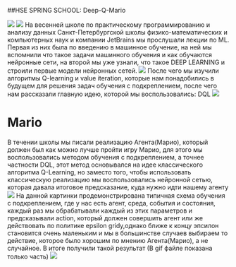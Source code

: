 ##HSE SPRING SCHOOL: Deep-Q-Mario

<image src="http://studyinspb.ru/wp-content/uploads/logo_%D1%81_filials_hse_cmyk_nn-1024x521.jpg">
<image src="https://im0-tub-ru.yandex.net/i?id=6dc39694b53237b8ed656e6eb19900ae-l&ref=rim&n=13&w=1310&h=874">
На весенней школе по практическому программированию и анализу данных Санкт-Петербургской школы физико-математических и компьютерных наук и компании JetBrains мы прослушали лекции по ML. 
Первая из них была по введению
в машинное обучение, на ней мы вспомнили что такое задачи машинного обучения и как обучаются нейронные сети, на второй мы уже
узнали, что такое DEEP LEARNING и строили первые модели нейронных сетей.
<image src="https://neurohive.io/wp-content/uploads/2018/07/neuronnaya-set.gif">
После чего мы изучили алгоритмы Q-learning и value iteration, которые нам понадобились в будущем для решения задач обучения с подкреплением, после чего нам рассказали главную идею, которой мы воспользовались: DQL
<image src="https://miro.medium.com/max/1200/0*YJ2RwEPbfYag0srW">
<h1>Mario</h1>
В течении школы мы писали реализацию Агента(Марио), который должен был как можно лучше пройти игру Марио, для этого мы воспользовались методом обучения с подкреплением, а точнее частности DQL, этот метод основывался на идее классического алгоритма Q-Learning, но заместо того, чтобы использовать классическую реализацию мы воспользовались нейронной сетью, которая давала итоговое предсказание, куда нужно идти нашему агенту
<image src="https://cdn-images-1.medium.com/max/2000/0*GMqQsPIWLFukSeAC.png"></image>
На данной картинки продемонстрирована типичная схема обучения с подкреплением, где у нас есть агент, среда, события и состояния, каждый раз мы обрабатывали каждый из этих параметров и предсказывали action, который должен совершить агент или же действовать по политике epsilon gridy,однако ближе к концу эпсилон становится очень маленьким и мы в большинстве случаев выбираем то действие, которое было хорошим по мнению Агента(Марио), а не случайное. В итоге получили такой результат (В gif файле показана только часть)
<image src="https://pytorch.org/tutorials/_images/mario.gif"